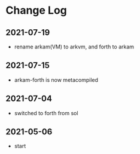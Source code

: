 # Change Log


## 2021-07-19
  - rename arkam(VM) to arkvm, and forth to arkam



## 2021-07-15
  - arkam-forth is now metacompiled



## 2021-07-04
  - switched to forth from sol



## 2021-05-06
  - start

